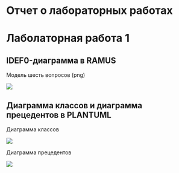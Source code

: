 # Отчет о лабораторных работах
# Лаболаторная работа 1
## IDEF0-диаграмма в RAMUS
Модель шесть вопросов (png)

![](https://github.com/zomb009/Jidelev.github.io/blob/master/%D0%9B%D0%B0%D0%B1%D0%BE%D0%BB%D0%B0%D1%82%D0%BE%D1%80%D0%BD%D0%B0%D1%8F%201/%D0%9C%D0%BE%D0%B4%D0%B5%D0%BB%D1%8C%20%D1%88%D0%B5%D1%81%D1%82%D1%8C%20%D0%B2%D0%BE%D0%BF%D1%80%D0%BE%D1%81%D0%BE%D0%B2.png)

## Диаграмма классов и диаграмма прецедентов в PLANTUML
Диаграмма классов

![](https://github.com/zomb009/Jidelev.github.io/blob/master/%D0%9B%D0%B0%D0%B1%D0%BE%D0%BB%D0%B0%D1%82%D0%BE%D1%80%D0%BD%D0%B0%D1%8F%201/%D0%94%D0%B8%D0%B0%D0%B3%D1%80%D0%B0%D0%BC%D0%BC%D0%B0%20%D0%BA%D0%BB%D0%B0%D1%81%D1%81%D0%BE%D0%B2.png)

Диаграмма прецедентов

![](https://github.com/zomb009/Jidelev.github.io/blob/master/%D0%9B%D0%B0%D0%B1%D0%BE%D0%BB%D0%B0%D1%82%D0%BE%D1%80%D0%BD%D0%B0%D1%8F%201/%D0%94%D0%B8%D0%B0%D0%B3%D1%80%D0%B0%D0%BC%D0%BC%D0%B0%20%D0%BF%D1%80%D0%B5%D1%86%D0%B5%D0%B4%D0%B5%D0%BD%D1%82%D0%BE%D0%B2.png)
